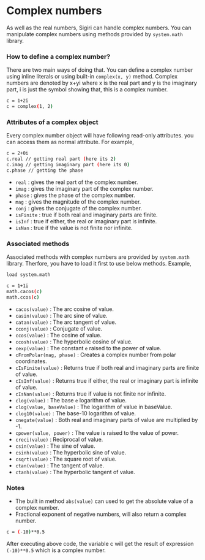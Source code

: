# Complex numbers
As well as the real numbers, Sigiri can handle complex numbers. You can manipulate complex numbers using methods provided by `system.math` library.

### How to define a complex number?
There are two main ways of doing that. You can define a complex number using inline literals or using built-in `complex(x, y)` method. 
Complex numbers are denoted by x+yi where x is the real part and y is the imaginary part, i is just the symbol showing that, this is a complex number.
```sh
c = 1+2i			    
c = complex(1, 2)
```

### Attributes of a complex object
Every complex number object will have following read-only attributes. you can access them as normal attribute. For example,
```sh
c = 2+0i
c.real // getting real part (here its 2)
c.imag // getting imaginary part (here its 0)
c.phase // getting the phase
```
- `real` : gives the real part of the complex number.
- `imag` : gives the imaginary part of the complex number.
- `phase` : gives the phase of the complex number.
- `mag` : gives the magnitude of the complex number.
- `conj` : gives the conjugate of the complex number.
- `isFinite` : true if both real and imaginary parts are finite.
- `isInf` : true if either, the real or imaginary part is infinite.
- `isNan` : true if the value is not finite nor infinite.

### Associated methods
Associated methods with complex numbers are provided by `system.math` library. Therfore, you have to load it first to use below methods. Example,
```sh
load system.math

c = 1+1i
math.cacos(c)
math.ccos(c)
```
- `cacos(value)` : The arc cosine of value.
- `casin(value)` : The arc sine of value.
- `catan(value)` : The arc tangent of value.
- `cconj(value)` : Conjugate of value.
- `ccos(value)` : The cosine of value.
- `ccosh(value)` : The hyperbolic cosine of value.
- `cexp(value)` : The constant `e` raised to the power of value.
- `cFromPolar(mag, phase)` : Creates a complex number from polar coordinates.
- `cIsFinite(value)` : Returns true if both real and imaginary parts are finite of value.
- `cIsInf(value)` : Returns true if either, the real or imaginary part is infinite of value.
- `cIsNan(value)` : Returns true if value is not finite nor infinite.
- `clog(value)` : The base `e` logarithm of value.
- `clog(value, baseValue)` : The logarithm of value in baseValue.
- `clog10(value)` : The base-10 logarithm of value.
- `cnegate(value)` : Both real and imaginary parts of value are multiplied by -1.
- `cpower(value, power)` : The value is raised to the value of power.
- `creci(value)` : Reciprocal of value.
- `csin(value)` : The sine of value.
- `csinh(value)` : The hyperbolic sine of value.
- `csqrt(value)` : The square root of value.
- `ctan(value)` : The tangent of value.
- `ctanh(value)` : The hyperbolic tangent of value.

### Notes
- The built in method `abs(value)` can used to get the absolute value of a complex number.
- Fractional exponent of negative numbers, will also return a complex number.
```sh
c = (-10)**0.5
```
After executing above code, the variable c will get the result of expression `(-10)**0.5` which is a complex number.
